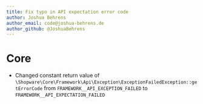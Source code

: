 ```yaml
---
title: Fix typo in API expectation error code
author: Joshua Behrens
author_email: code@joshua-behrens.de
author_github: @JoshuaBehrens
---
```

# Core
* Changed constant return value of `\Shopware\Core\Framework\Api\Exception\ExceptionFailedException::getErrorCode` from `FRAMEWORK__API_EXCEPTION_FAILED` to `FRAMEWORK__API_EXPECTATION_FAILED`
